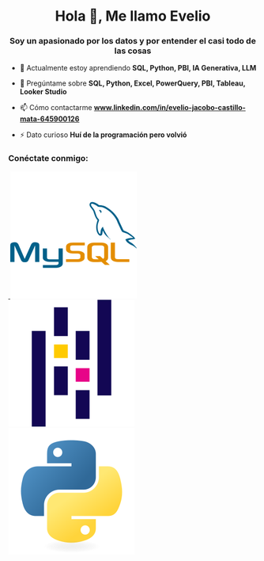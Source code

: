 <h1 align="center">Hola 👋, Me llamo Evelio</h1>
<h3 align="center">Soy un apasionado por los datos y por entender el casi todo de las cosas</h3>

- 🌱 Actualmente estoy aprendiendo **SQL, Python, PBI, IA Generativa, LLM**

- 💬 Pregúntame sobre **SQL, Python, Excel, PowerQuery, PBI, Tableau, Looker Studio**

- 📫 Cómo contactarme **www.linkedin.com/in/evelio-jacobo-castillo-mata-645900126**

- ⚡ Dato curioso **Huí de la programación pero volvió**

<h3 align="left">Conéctate conmigo:</h3>
<p align="left">
<a href="https://linkedin.com/in/evelio jacobo castillo mata" target="blank"><img alinear="centro" Lenguajes
y herramientas
: ​rel="noreferrer"> <img src="https://raw.githubusercontent.com/devicons/devicon/master/icons/mysql/mysql-original-wordmark.svg" alt="mysql" ancho="40" alto="40"/> </a> <a href="https://pandas.pydata.org/" objetivo="_blank" rel="noreferrer"> <img src="https://raw.githubusercontent.com/devicons/devicon/2ae2a900d2f041da66e950e4d48052658d850630/icons/pandas/pandas-original.svg" alt="pandas" ancho="40" alto="40"/> </a> <a href="https://www.python.org" objetivo="_blank" rel="noreferrer"> <img src="https://raw.githubusercontent.com/devicons/devicon/master/icons/python/python-original.svg" alt="python" ancho="40" alto="40"/> </a> </p>



